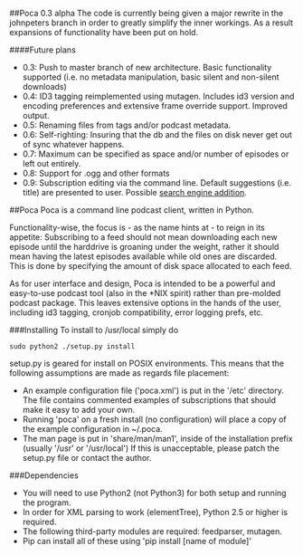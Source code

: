 ##Poca 0.3 alpha
The code is currently being given a major rewrite in the johnpeters branch in
order to greatly simplify the inner workings. As a result expansions of
functionality have been put on hold.

####Future plans
 * 0.3: Push to master branch of new architecture. Basic functionality
   supported (i.e. no metadata manipulation, basic silent and non-silent
   downloads)
 * 0.4:  ID3 tagging reimplemented using mutagen. Includes id3 version and
   encoding preferences and extensive frame override support. Improved output.
 * 0.5:  Renaming files from tags and/or podcast metadata.
 * 0.6:  Self-righting: Insuring that the db and the files on disk never get
   out of sync whatever happens.
 * 0.7:  Maximum can be specified as space and/or number of episodes or left
   out entirely.
 * 0.8:  Support for .ogg and other formats
 * 0.9:  Subscription editing via the command line. Default suggestions (i.e.
   title) are presented to user. Possible [search engine addition](http://stackoverflow.com/questions/3201052/podcast-search-api).

##Poca
Poca is a command line podcast client, written in Python. 

Functionality-wise, the focus is - as the name hints at - to reign in its 
appetite: Subscribing to a feed should not mean downloading each new episode 
until the harddrive is groaning under the weight, rather it should mean having 
the latest episodes available while old ones are discarded. This is done by 
specifying the amount of disk space allocated to each feed.
 
As for user interface and design, Poca is intended to be a powerful and 
easy-to-use podcast tool (also in the \*NIX spirit) rather than pre-molded 
podcast package. This leaves extensive options in the hands of the user, 
including id3 tagging, cronjob compatibility, error logging prefs, etc.

###Installing
To install to /usr/local simply do

    sudo python2 ./setup.py install

setup.py is geared for install on POSIX environments. This means that the 
following assumptions are made as regards file placement:
 * An example configuration file ('poca.xml') is put in the '/etc' directory. 
   The file contains commented examples of subscriptions that should make it 
   easy to add your own.
 * Running 'poca' on a fresh install (no configuration) will place a copy of
   the example configuration in ~/.poca.
 * The man page is put in 'share/man/man1', inside of the installation prefix
   (usually '/usr' or '/usr/local')
If this is unacceptable, please patch the setup.py file or contact the author.

###Dependencies
* You will need to use Python2 (not Python3) for both setup and running the program.
* In order for XML parsing to work (elementTree), Python 2.5 or higher is required.
* The following third-party modules are required: feedparser, mutagen.
* Pip can install all of these using 'pip install [name of module]'


